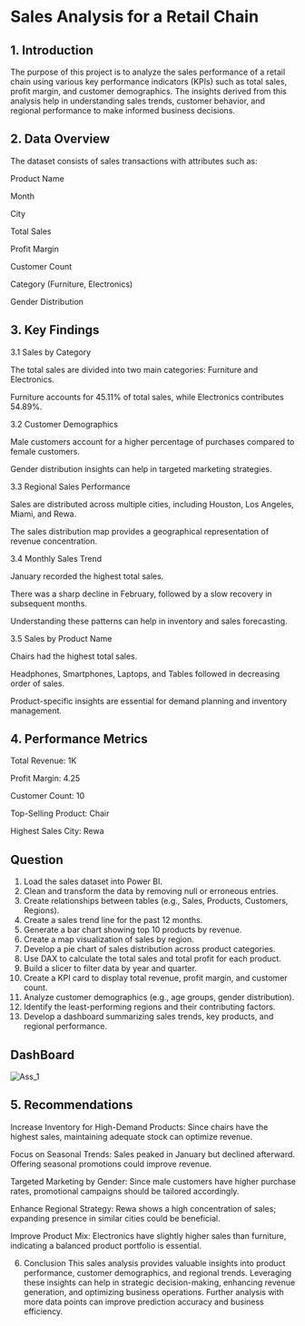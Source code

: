 #                                                               Sales Analysis for a Retail Chain

## 1. Introduction
The purpose of this project is to analyze the sales performance of a retail chain using various key performance indicators (KPIs) such as total sales, profit margin, and customer demographics. The insights derived from this analysis help in understanding sales trends, customer behavior, and regional performance to make informed business decisions.

## 2. Data Overview
The dataset consists of sales transactions with attributes such as:

Product Name

Month

City

Total Sales

Profit Margin

Customer Count

Category (Furniture, Electronics)

Gender Distribution

## 3. Key Findings

3.1 Sales by Category

The total sales are divided into two main categories: Furniture and Electronics.

Furniture accounts for 45.11% of total sales, while Electronics contributes 54.89%.

3.2 Customer Demographics

Male customers account for a higher percentage of purchases compared to female customers.

Gender distribution insights can help in targeted marketing strategies.

3.3 Regional Sales Performance

Sales are distributed across multiple cities, including Houston, Los Angeles, Miami, and Rewa.

The sales distribution map provides a geographical representation of revenue concentration.

3.4 Monthly Sales Trend

January recorded the highest total sales.

There was a sharp decline in February, followed by a slow recovery in subsequent months.

Understanding these patterns can help in inventory and sales forecasting.

3.5 Sales by Product Name

Chairs had the highest total sales.

Headphones, Smartphones, Laptops, and Tables followed in decreasing order of sales.

Product-specific insights are essential for demand planning and inventory management.

## 4. Performance Metrics

Total Revenue: 1K

Profit Margin: 4.25

Customer Count: 10

Top-Selling Product: Chair

Highest Sales City: Rewa

## Question 

1. Load the sales dataset into Power BI.
2. Clean and transform the data by removing null or erroneous entries.
3. Create relationships between tables (e.g., Sales, Products, Customers, Regions).
4. Create a sales trend line for the past 12 months.
5. Generate a bar chart showing top 10 products by revenue.
6. Create a map visualization of sales by region.
7. Develop a pie chart of sales distribution across product categories.
8. Use DAX to calculate the total sales and total profit for each product.
9. Build a slicer to filter data by year and quarter.
10. Create a KPI card to display total revenue, profit margin, and customer count.
11. Analyze customer demographics (e.g., age groups, gender distribution).
12. Identify the least-performing regions and their contributing factors.
13. Develop a dashboard summarizing sales trends, key products, and regional
performance.

## DashBoard 

![Ass_1](https://github.com/user-attachments/assets/f1b4d8ac-3257-4ccc-b3a7-3eb02d5981da)

## 5. Recommendations

Increase Inventory for High-Demand Products: Since chairs have the highest sales, maintaining adequate stock can optimize revenue.

Focus on Seasonal Trends: Sales peaked in January but declined afterward. Offering seasonal promotions could improve revenue.

Targeted Marketing by Gender: Since male customers have higher purchase rates, promotional campaigns should be tailored accordingly.

Enhance Regional Strategy: Rewa shows a high concentration of sales; expanding presence in similar cities could be beneficial.

Improve Product Mix: Electronics have slightly higher sales than furniture, indicating a balanced product portfolio is essential.

6. Conclusion
This sales analysis provides valuable insights into product performance, customer demographics, and regional trends. Leveraging these insights can help in strategic decision-making, enhancing revenue generation, and optimizing business operations. Further analysis with more data points can improve prediction accuracy and business efficiency.


